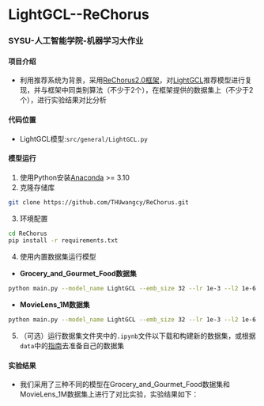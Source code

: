 # LightGCL--ReChorus

### SYSU-人工智能学院-机器学习大作业
#### 项目介绍
- 利用推荐系统为背景，采用[ReChorus2.0框架](https://github.com/THUwangcy/ReChorus)，对[LightGCL](https://github.com/HKUDS/LightGCL)推荐模型进行复现，并与框架中同类别算法（不少于2个），在框架提供的数据集上（不少于2个），进行实验结果对比分析

#### 代码位置
- LightGCL模型:`src/general/LightGCL.py`

#### 模型运行
1. 使用Python安装[Anaconda](https://docs.conda.io/en/latest/miniconda.html) >= 3.10
2. 克隆存储库

```bash
git clone https://github.com/THUwangcy/ReChorus.git
```

3. 环境配置

```bash
cd ReChorus
pip install -r requirements.txt
```

4. 使用内置数据集运行模型

- **Grocery_and_Gourmet_Food数据集**
```bash
python main.py --model_name LightGCL --emb_size 32 --lr 1e-3 --l2 1e-6 --dataset Grocery_and_Gourmet_Food
```
- **MovieLens_1M数据集**
```bash
python main.py --model_name LightGCL --emb_size 32 --lr 1e-3 --l2 1e-6 --dataset MovieLens_1M
```

5. （可选）运行数据集文件夹中的`.ipynb`文件以下载和构建新的数据集，或根据`data`中的[指南](https://github.com/Hjq-666/LightGCL-ReChorus/blob/main/data/README.md)去准备自己的数据集

#### 实验结果
- 我们采用了三种不同的模型在Grocery_and_Gourmet_Food数据集和MovieLens_1M数据集上进行了对比实验，实验结果如下：

